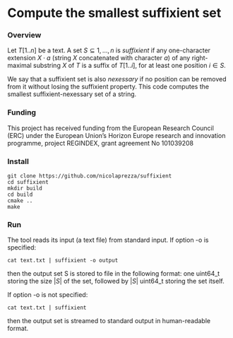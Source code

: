 # Compute the smallest suffixient set

### Overview

Let $T[1..n]$ be a text. A set $S \subseteq {1,\dots,n}$ is $suffixient$ if any one-character extension $X\cdot a$ (string $X$ concatenated with character $a$) of any right-maximal substring $X$ of $T$ is a suffix of $T[1..i]$, for at least one position $i \in S$.

We say that a suffixient set is also $nexessary$ if no position can be removed from it without losing the suffixient property. This code computes the smallest suffixient-nexessary set of a string.

### Funding

This project has received funding from the European Research Council (ERC) under the European Union’s Horizon Europe research and innovation programme, project REGINDEX, grant agreement No 101039208

### Install

~~~~
git clone https://github.com/nicolaprezza/suffixient
cd suffixient
mkdir build
cd build
cmake ..
make
~~~~

### Run

The tool reads its input (a text file) from standard input. If option -o is specified: 

~~~~
cat text.txt | suffixient -o output
~~~~

then the output set S is stored to file in the following format: one uint64_t storing the size $|S|$ of the set, followed by $|S|$ uint64_t storing the set itself. 

If option -o is not specified: 

~~~~
cat text.txt | suffixient
~~~~

then the output set is streamed to standard output in human-readable format.